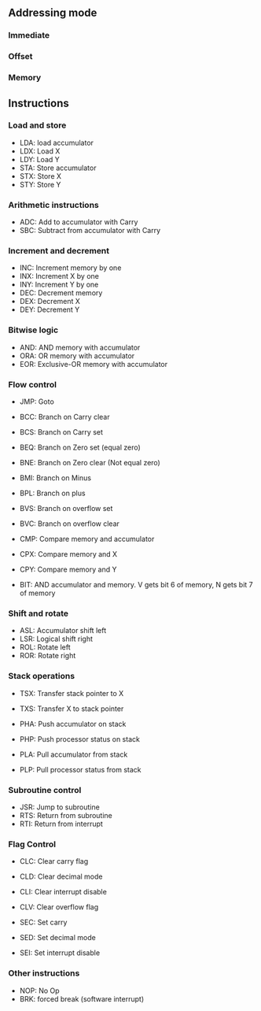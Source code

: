 ## Addressing mode
### Immediate
### Offset
### Memory
## Instructions
### Load and store
- LDA: load accumulator
- LDX: Load X
- LDY: Load Y
- STA: Store accumulator
- STX: Store X
- STY: Store Y

### Arithmetic instructions
- ADC: Add to accumulator with Carry
- SBC: Subtract from accumulator with Carry

### Increment and decrement
- INC: Increment memory by one
- INX: Increment X by one
- INY: Increment Y by one
- DEC: Decrement memory
- DEX: Decrement X
- DEY: Decrement Y

### Bitwise logic
- AND: AND memory with accumulator
- ORA: OR memory with accumulator
- EOR: Exclusive-OR memory with accumulator

### Flow control
- JMP: Goto
- BCC: Branch on Carry clear
- BCS: Branch on Carry set
- BEQ: Branch on Zero set (equal zero)
- BNE: Branch on Zero clear (Not equal zero)
- BMI: Branch on Minus
- BPL: Branch on plus
- BVS: Branch on overflow set
- BVC: Branch on overflow clear

- CMP: Compare memory and accumulator
- CPX: Compare memory and X
- CPY: Compare memory and Y 

- BIT: AND accumulator and memory. V gets bit 6 of memory, N gets bit 7 of memory

### Shift and rotate
- ASL: Accumulator shift left
- LSR: Logical shift right
- ROL: Rotate left
- ROR: Rotate right

### Stack operations
- TSX: Transfer stack pointer to X
- TXS: Transfer X to stack pointer

- PHA: Push accumulator on stack
- PHP: Push processor status on stack
- PLA: Pull accumulator from stack
- PLP: Pull processor status from stack

### Subroutine control
- JSR: Jump to subroutine
- RTS: Return from subroutine
- RTI: Return from interrupt

### Flag Control
- CLC: Clear carry flag
- CLD: Clear decimal mode
- CLI: Clear interrupt disable
- CLV: Clear overflow flag

- SEC: Set carry
- SED: Set decimal mode
- SEI: Set interrupt disable

### Other instructions
- NOP: No Op
- BRK: forced break (software interrupt)